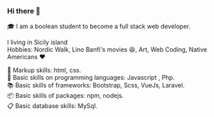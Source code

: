 ### Hi there 👋

  
:mortar_board: I am a boolean student to become a full stack web developer. <br>

I living in Sicily island <br>
Hobbies: Nordic Walk, Lino Banfi's movies :laughing:, Art, Web Coding, Native Americans :heart:<br>

:art: Markup skills: html, css.<br>
:nut_and_bolt: Basic skills on programming languages: Javascript , Php.<br>
:books: Basic skills of frameworks: Bootstrap, Scss, VueJs, Laravel.<br>
:package: Basic skills of packages: npm, nodejs.<br>
:clipboard: Basic database skills: MySql.<br>


<!--
**Salvo170586SP/Salvo170586SP** is a ✨ _special_ ✨ repository because its `README.md` (this file) appears on your GitHub profile.


- 🌱 I’m currently learning ...
- 👯 I’m looking to collaborate on ...
- 🤔 I’m looking for help with ...
- 💬 Ask me about ...
- 📫 How to reach me: ...
- 😄 Pronouns: ...
- ⚡ Fun fact: ...
-->
